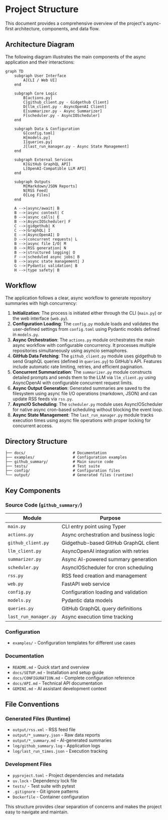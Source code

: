 # Project Structure

This document provides a comprehensive overview of the project's async-first architecture, components, and data flow.

## Architecture Diagram

The following diagram illustrates the main components of the async application and their interactions:

```mermaid
graph TD
    subgraph User Interface
        A[CLI / Web UI]
    end

    subgraph Core Logic
        B[actions.py]
        C[github_client.py - Gidgethub Client]
        D[llm_client.py - AsyncOpenAI Client]
        E[summarizer.py - Async Summarizer]
        F[scheduler.py - AsyncIOScheduler]
    end

    subgraph Data & Configuration
        G[config.toml]
        H[models.py]
        I[queries.py]
        J[last_run_manager.py - Async State Management]
    end

    subgraph External Services
        K[GitHub GraphQL API]
        L[OpenAI-Compatible LLM API]
    end

    subgraph Outputs
        M[Markdown/JSON Reports]
        N[RSS Feed]
        O[Log Files]
    end

    A -->|async/await| B
    B -->|async context| C
    B -->|async calls| E
    B -->|AsyncIOScheduler| F
    C -->|gidgethub| K
    C -->|GraphQL| I
    E -->|AsyncOpenAI| D
    D -->|concurrent requests| L
    B -->|async file I/O| M
    B -->|RSS generation| N
    B -->|structured logging| O
    F -->|scheduled async jobs| B
    B -->|async state management| J
    G -->|Pydantic validation| B
    H -->|type safety| B
```

## Workflow

The application follows a clear, async workflow to generate repository summaries with high concurrency:

1.  **Initialization**: The process is initiated either through the CLI (`main.py`) or the web interface (`web.py`).
2.  **Configuration Loading**: The `config.py` module loads and validates the user-defined settings from `config.toml` using Pydantic models defined in `models.py`.
3.  **Async Orchestration**: The `actions.py` module orchestrates the main async workflow with configurable concurrency. It processes multiple repositories simultaneously using asyncio semaphores.
4.  **GitHub Data Fetching**: The `github_client.py` module uses gidgethub to send GraphQL queries (defined in `queries.py`) to GitHub's API. Features include automatic rate limiting, retries, and efficient pagination.
5.  **Concurrent Summarization**: The `summarizer.py` module constructs detailed prompts and sends them to the LLM via `llm_client.py` using AsyncOpenAI with configurable concurrent request limits.
6.  **Async Output Generation**: Generated summaries are saved to the filesystem using async file I/O operations (markdown, JSON) and can update RSS feeds via `rss.py`.
7.  **AsyncIO Scheduling**: The `scheduler.py` module uses AsyncIOScheduler for native async cron-based scheduling without blocking the event loop.
8.  **Async State Management**: The `last_run_manager.py` module tracks execution times using async file operations with proper locking for concurrent access.

## Directory Structure

```
├── docs/                     # Documentation
├── examples/                 # Configuration examples
├── github_summary/           # Main source code
├── tests/                    # Test suite
├── config/                   # Configuration files
└── output/                   # Generated files (runtime)
```

## Key Components

### Source Code (`github_summary/`)

| Module                | Purpose                                |
| --------------------- | -------------------------------------- |
| `main.py`             | CLI entry point using Typer            |
| `actions.py`          | Async orchestration and business logic |
| `github_client.py`    | Gidgethub-based GitHub GraphQL client  |
| `llm_client.py`       | AsyncOpenAI integration with retries   |
| `summarizer.py`       | Async AI-powered summary generation    |
| `scheduler.py`        | AsyncIOScheduler for cron scheduling   |
| `rss.py`              | RSS feed creation and management       |
| `web.py`              | FastAPI web service                    |
| `config.py`           | Configuration loading and validation   |
| `models.py`           | Pydantic data models                   |
| `queries.py`          | GitHub GraphQL query definitions       |
| `last_run_manager.py` | Async execution time tracking          |

### Configuration

- `examples/` - Configuration templates for different use cases

### Documentation

- `README.md` - Quick start and overview
- `docs/SETUP.md` - Installation and setup guide
- `docs/CONFIGURATION.md` - Complete configuration reference
- `docs/API.md` - Technical API documentation
- `GEMINI.md` - AI assistant development context

## File Conventions

### Generated Files (Runtime)

- `output/rss.xml` - RSS feed file
- `output/*_summary.json` - Raw data reports
- `output/*_summary.md` - AI-generated summaries
- `log/github_summary.log` - Application logs
- `log/last_run_times.json` - Execution tracking

### Development Files

- `pyproject.toml` - Project dependencies and metadata
- `uv.lock` - Dependency lock file
- `tests/` - Test suite with pytest
- `.gitignore` - Git ignore patterns
- `Dockerfile` - Container configuration

This structure provides clear separation of concerns and makes the project easy to navigate and maintain.

